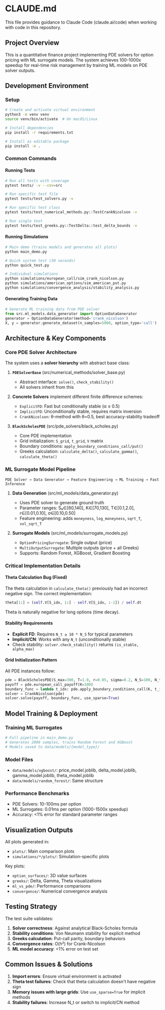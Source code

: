 # CLAUDE.md

This file provides guidance to Claude Code (claude.ai/code) when working with code in this repository.

## Project Overview

This is a quantitative finance project implementing PDE solvers for option pricing with ML surrogate models. The system achieves 100-1000x speedup for real-time risk management by training ML models on PDE solver outputs.

## Development Environment

### Setup
```bash
# Create and activate virtual environment
python3 -m venv venv
source venv/bin/activate  # On macOS/Linux

# Install dependencies
pip install -r requirements.txt

# Install as editable package
pip install -e .
```

### Common Commands

#### Running Tests
```bash
# Run all tests with coverage
pytest tests/ -v --cov=src

# Run specific test file
pytest tests/test_solvers.py -v

# Run specific test class
pytest tests/test_numerical_methods.py::TestCrankNicolson -v

# Run single test
pytest tests/test_greeks.py::TestDelta::test_delta_bounds -v
```

#### Running Simulations
```bash
# Main demo (trains models and generates all plots)
python main_demo.py

# Quick system test (30 seconds)
python quick_test.py

# Individual simulations
python simulations/european_call/sim_crank_nicolson.py
python simulations/american_options/sim_american_put.py
python simulations/convergence_analysis/stability_analysis.py
```

#### Generating Training Data
```python
# Generate ML training data from PDE solver
from src.ml_models.data_generator import OptionDataGenerator
generator = OptionDataGenerator(method='crank_nicolson')
X, y = generator.generate_dataset(n_samples=5000, option_type='call')
```

## Architecture & Key Components

### Core PDE Solver Architecture

The system uses a **solver hierarchy** with abstract base class:

1. **`PDESolverBase`** (src/numerical_methods/solver_base.py)
   - Abstract interface: `solve()`, `check_stability()`
   - All solvers inherit from this

2. **Concrete Solvers** implement different finite difference schemes:
   - `ExplicitFD`: Fast but conditionally stable (α ≤ 0.5)
   - `ImplicitFD`: Unconditionally stable, requires matrix inversion
   - `CrankNicolson`: θ-method with θ=0.5, best accuracy-stability tradeoff

3. **`BlackScholesPDE`** (src/pde_solvers/black_scholes.py)
   - Core PDE implementation
   - Grid initialization: `S_grid`, `t_grid`, `V` matrix
   - Boundary conditions: `apply_boundary_conditions_call/put()`
   - Greeks calculation: `calculate_delta()`, `calculate_gamma()`, `calculate_theta()`

### ML Surrogate Model Pipeline

```
PDE Solver → Data Generator → Feature Engineering → ML Training → Fast Inference
```

1. **Data Generation** (src/ml_models/data_generator.py)
   - Uses PDE solver to generate ground truth
   - Parameter ranges: S₀∈[60,140], K∈[70,130], T∈[0.1,2.0], r∈[0.01,0.10], σ∈[0.10,0.50]
   - Feature engineering: adds `moneyness`, `log_moneyness`, `sqrt_T`, `vol_sqrt_T`

2. **Surrogate Models** (src/ml_models/surrogate_models.py)
   - `OptionPricingSurrogate`: Single output (price)
   - `MultiOutputSurrogate`: Multiple outputs (price + all Greeks)
   - Supports: Random Forest, XGBoost, Gradient Boosting

### Critical Implementation Details

#### Theta Calculation Bug (Fixed)
The theta calculation in `calculate_theta()` previously had an incorrect negative sign. The correct implementation:
```python
theta[1:] = (self.V[S_idx, 1:] - self.V[S_idx, :-1]) / self.dt
```
Theta is naturally negative for long options (time decay).

#### Stability Requirements
- **Explicit FD**: Requires `N_t ≥ 10 * N_S` for typical parameters
- **Implicit/CN**: Works with any `N_t` (unconditionally stable)
- Check stability: `solver.check_stability()` returns `(is_stable, alpha_max)`

#### Grid Initialization Pattern
All PDE instances follow:
```python
pde = BlackScholesPDE(S_max=300, T=1.0, r=0.05, sigma=0.2, N_S=100, N_t=1000)
payoff = pde.european_call_payoff(K=100)
boundary_func = lambda t_idx: pde.apply_boundary_conditions_call(K, t_idx)
solver = CrankNicolson(pde)
solver.solve(payoff, boundary_func, use_sparse=True)
```

## Model Training & Deployment

### Training ML Surrogates
```bash
# Full pipeline in main_demo.py
# Generates 2000 samples, trains Random Forest and XGBoost
# Models saved to data/models/{model_type}/
```

### Model Files
- `data/models/xgboost/`: price_model.joblib, delta_model.joblib, gamma_model.joblib, theta_model.joblib
- `data/models/random_forest/`: Same structure

### Performance Benchmarks
- PDE Solvers: 10-100ms per option
- ML Surrogates: 0.01ms per option (1000-1500x speedup)
- Accuracy: <1% error for standard parameter ranges

## Visualization Outputs

All plots generated in:
- `plots/`: Main comparison plots
- `simulations/*/plots/`: Simulation-specific plots

Key plots:
- `option_surfaces/`: 3D value surfaces
- `greeks/`: Delta, Gamma, Theta visualizations
- `ml_vs_pde/`: Performance comparisons
- `convergence/`: Numerical convergence analysis

## Testing Strategy

The test suite validates:
1. **Solver correctness**: Against analytical Black-Scholes formula
2. **Stability conditions**: Von Neumann stability for explicit method
3. **Greeks calculation**: Put-call parity, boundary behaviors
4. **Convergence rates**: O(h²) for Crank-Nicolson
5. **ML model accuracy**: <1% error on test set

## Common Issues & Solutions

1. **Import errors**: Ensure virtual environment is activated
2. **Theta test failures**: Check that theta calculation doesn't have negative sign
3. **Memory issues with large grids**: Use `use_sparse=True` for implicit methods
4. **Stability failures**: Increase N_t or switch to implicit/CN method